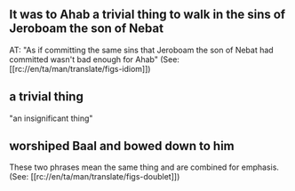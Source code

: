 ## It was to Ahab a trivial thing to walk in the sins of Jeroboam the son of Nebat ##

AT: "As if committing the same sins that Jeroboam the son of Nebat had committed wasn't bad enough for Ahab" (See: [[rc://en/ta/man/translate/figs-idiom]])

## a trivial thing ##

"an insignificant thing"

## worshiped Baal and bowed down to him ##

These two phrases mean the same thing and are combined for emphasis. (See: [[rc://en/ta/man/translate/figs-doublet]])